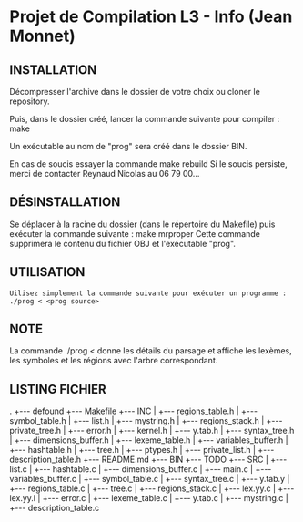 Projet de Compilation L3 - Info (Jean Monnet)
============================================

INSTALLATION
------------

Décompresser l'archive dans le dossier de votre choix ou cloner le repository.

Puis, dans le dossier créé, lancer la commande suivante pour compiler : 
    make

Un exécutable au nom de "prog" sera créé dans le dossier BIN.

En cas de soucis essayer la commande 
    make rebuild
Si le soucis persiste, merci de contacter Reynaud Nicolas au 06 79 00...

DÉSINSTALLATION
---------------
Se déplacer à la racine du dossier (dans le répertoire du Makefile) puis exécuter la commande suivante : 
    make mrproper
Cette commande supprimera le contenu du fichier OBJ et l'exécutable "prog".
	
	
UTILISATION
-----------
	Uilisez simplement la commande suivante pour exécuter un programme : 
    ./prog < <prog source>

NOTE
----
La commande 
    ./prog < <prog source>
donne les détails du parsage et affiche les lexèmes, les symboles et les régions avec l'arbre correspondant.


LISTING FICHIER 
---------------
.
+--- defound
+--- Makefile
+--- INC
|   +--- regions_table.h
|   +--- symbol_table.h
|   +--- list.h
|   +--- mystring.h
|   +--- regions_stack.h
|   +--- private_tree.h
|   +--- error.h
|   +--- kernel.h
|   +--- y.tab.h
|   +--- syntax_tree.h
|   +--- dimensions_buffer.h
|   +--- lexeme_table.h
|   +--- variables_buffer.h
|   +--- hashtable.h
|   +--- tree.h
|   +--- ptypes.h
|   +--- private_list.h
|   +--- description_table.h
+--- README.md
+--- BIN
+--- TODO
+--- SRC
|   +--- list.c
|   +--- hashtable.c
|   +--- dimensions_buffer.c
|   +--- main.c
|   +--- variables_buffer.c
|   +--- symbol_table.c
|   +--- syntax_tree.c
|   +--- y.tab.y
|   +--- regions_table.c
|   +--- tree.c
|   +--- regions_stack.c
|   +--- lex.yy.c
|   +--- lex.yy.l
|   +--- error.c
|   +--- lexeme_table.c
|   +--- y.tab.c
|   +--- mystring.c
|   +--- description_table.c
